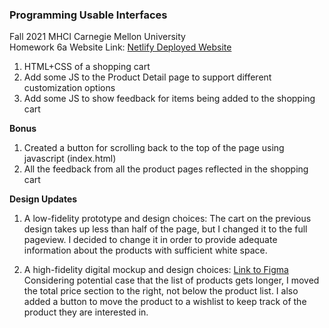 ### Programming Usable Interfaces <br>
Fall 2021 MHCI Carnegie Mellon University <br>
Homework 6a
Website Link: <a href="https://fluff-puff-6a.netlify.app/index.html"> Netlify Deployed Website </a>

1. HTML+CSS of a shopping cart
2. Add some JS to the Product Detail page to support different customization options
3. Add some JS to show feedback for items being added to the shopping cart

<b>Bonus</b>
1. Created a button for scrolling back to the top of the page using javascript (index.html)
2. All the feedback from all the product pages reflected in the shopping cart

<b>Design Updates</b>
1. A low-fidelity prototype and design choices: The cart on the previous design takes up less than half of the page, but I changed it to the full pageview. I decided to change it in order to provide adequate information about the products with sufficient white space. 

2. A high-fidelity digital mockup and design choices:
<a href="https://www.figma.com/file/nRG88n1pAcfixPyXNyiG7v/Interactive-Prototype-(Develop)?node-id=0%3A1">Link to Figma </a>
Considering potential case that the list of products gets longer, I moved the total price section to the right, not below the product list. I also added a button to move the product to a wishlist to keep track of the product they are interested in. 
